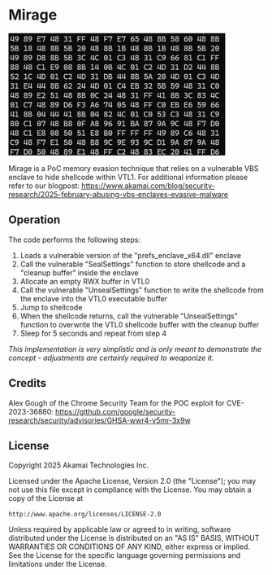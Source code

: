 # Mirage

![Mirage gif](mirage.gif)

Mirage is a PoC memory evasion technique that relies on a vulnerable VBS enclave to hide shellcode within VTL1.
For additional information please refer to our blogpost:
https://www.akamai.com/blog/security-research/2025-february-abusing-vbs-enclaves-evasive-malware


## Operation
The code performs the following steps:
1. Loads a vulnerable version of the "prefs_enclave_x64.dll" enclave
2. Call the vulnerable "SealSettings" function to store shellcode and a "cleanup buffer" inside the enclave
3. Allocate an empty RWX buffer in VTL0
4. Call the vulnerable "UnsealSettings" function to write the shellcode from the enclave into the VTL0 executable buffer
5. Jump to shellcode
6. When the shellcode returns, call the vulnerable "UnsealSettings" function to overwrite the VTL0 shellcode buffer with the cleanup buffer
7. Sleep for 5 seconds and repeat from step 4

*This implementation is very simplistic and is only meant to demonstrate the concept - adjustments are certainly required to weaponize it.*

## Credits

Alex Gough of the Chrome Security Team for the POC exploit for CVE-2023-36880:
https://github.com/google/security-research/security/advisories/GHSA-wwr4-v5mr-3x9w

## License
Copyright 2025 Akamai Technologies Inc.

Licensed under the Apache License, Version 2.0 (the "License");
you may not use this file except in compliance with the License.
You may obtain a copy of the License at

    http://www.apache.org/licenses/LICENSE-2.0

Unless required by applicable law or agreed to in writing, software
distributed under the License is distributed on an "AS IS" BASIS,
WITHOUT WARRANTIES OR CONDITIONS OF ANY KIND, either express or implied.
See the License for the specific language governing permissions and
limitations under the License.



